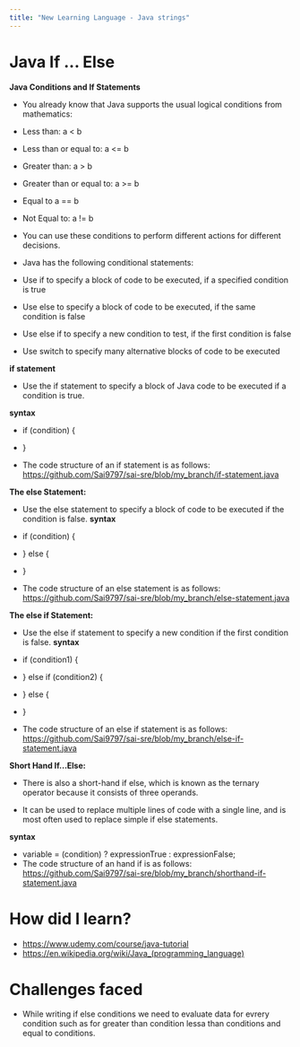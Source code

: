 ```yaml
---
title: "New Learning Language - Java strings"
---
```


 <h1>Java If ... Else</h1>


**Java Conditions and If Statements**

 - You already know that Java supports the usual logical conditions from mathematics:

 - Less than: a < b
 - Less than or equal to: a <= b
 - Greater than: a > b
 - Greater than or equal to: a >= b
 - Equal to a == b
 - Not Equal to: a != b
 - You can use these conditions to perform different actions for different decisions.

 - Java has the following conditional statements:

 - Use if to specify a block of code to be executed, if a specified condition is true
 - Use else to specify a block of code to be executed, if the same condition is false
 - Use else if to specify a new condition to test, if the first condition is false
 - Use switch to specify many alternative blocks of code to be executed

**if statement**
 - Use the if statement to specify a block of Java code to be executed if a condition is true.
 
**syntax**

 -  if (condition) {
  
 - }

 - The code structure of an if statement is as follows: https://github.com/Sai9797/sai-sre/blob/my_branch/if-statement.java

**The else Statement:**

   - Use the else statement to specify a block of code to be executed if the condition is false.
**syntax**

   - if (condition) {
   - } else {
   - }
  
   - The code structure of an else statement is as follows: https://github.com/Sai9797/sai-sre/blob/my_branch/else-statement.java
   
**The else if Statement:**

   - Use the else if statement to specify a new condition if the first condition is false.
**syntax**

   - if (condition1) {
   - } else if (condition2) {
   - } else {
   - }
   - The code structure of an else if statement is as follows: https://github.com/Sai9797/sai-sre/blob/my_branch/else-if-statement.java
   
**Short Hand If...Else:**

   - There is also a short-hand if else, which is known as the ternary operator because it consists of three operands.

   - It can be used to replace multiple lines of code with a single line, and is most often used to replace simple if else statements.
  
 **syntax**
 
   - variable = (condition) ? expressionTrue :  expressionFalse;
   -  The code structure of an hand if is as follows: https://github.com/Sai9797/sai-sre/blob/my_branch/shorthand-if-statement.java
   

  
 <h1>How did I learn?</h1>

  - https://www.udemy.com/course/java-tutorial
  -  https://en.wikipedia.org/wiki/Java_(programming_language)

<h1>Challenges faced</h1>

- While writing if else conditions we need to evaluate data for evrery condition such as for greater than condition lessa than conditions and equal to conditions.

